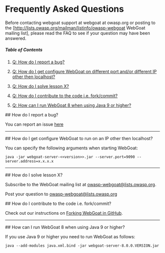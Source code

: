 # Frequently Asked Questions

Before contacting webgoat support at webgoat at owasp.org or posting to the [http://lists.owasp.org/mailman/listinfo/owasp-webgoat WebGoat mailing list], please read the FAQ to see if your question may have been answered.

##### Table of Contents

1. [Q: How do I report a bug?](#bug-report)

1. [Q: How do I get configure WebGoat on different port and/or different IP other then localhost?](#local-host-ip-config)

1. [Q: How do I solve lesson X?](#mailing-list)

1. [Q: How do I contribute to the code i.e. fork/commit?](#forking)

1. [Q: How can I run WebGoat 8 when using Java 9 or higher?](#java9)


<a name="bug-report"/>
## How do I report a bug?

You can report an issue [here](https://github.com/WebGoat/WebGoat/issues)

***

<a name="local-host-ip-config"/>
## How do I get configure WebGoat to run on an IP other then localhost?

You can specify the following arguments when starting WebGoat:

```Shell
java -jar webgoat-server-<<version>>.jar --server.port=9090 --server.address=x.x.x.x
```

***

<a name="mailing-list"/>
## How do I solve lesson X?

Subscribe to the WebGoat mailing list at owasp-webgoat@lists.owasp.org.

Post your question to owasp-webgoat@lists.owasp.org

<a name="forking"/>
##  How do I contribute to the code i.e. fork/commit?

Check out our instructions on [Forking WebGoat in GitHub](https://github.com/WebGoat/WebGoat/wiki/Forking-WebGoat-in-GitHub).

***

<a name="java9"/>
## How can I run WebGoat 8 when using Java 9 or higher?

If you use Java 9 or higher you need to run WebGoat as follows:

```
java --add-modules java.xml.bind -jar webgoat-server-8.0.0.VERSION.jar
```